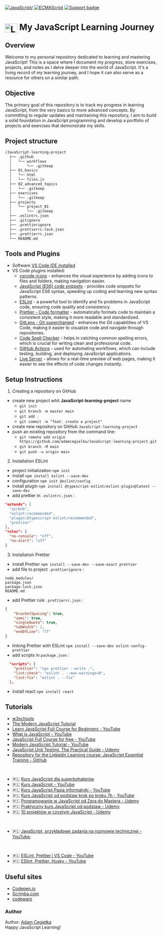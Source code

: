 [![JavaScript/](https://img.shields.io/badge/tested%20with-JavaScript-fcdc00.svg?logo=javascript)](https://www.javascript.com/)
[![ECMAScript](https://img.shields.io/badge/ECMA-Script-F27B10.svg?logo=ECMA)](https://www.ecma-international.org/)
[![Support badge](https://img.shields.io/badge/stackoverflow-JavaScript-fcdc00.svg?logo=stackoverflow)](https://stackoverflow.com/questions/tagged/javascript)

# <img align="center" alt="Logo JavaScript" height="30" width="40" title="JavaScript " src="https://cdn.jsdelivr.net/gh/devicons/devicon/icons/javascript/javascript-original.svg"> My JavaScript Learning Journey

## Overview
Welcome to my personal repository dedicated to learning and mastering JavaScript! This is a space where I document my progress, store exercises, projects, and notes as I delve deeper into the world of JavaScript. It's a living record of my learning journey, and I hope it can also serve as a resource for others on a similar path.

## Objective
The primary goal of this repository is to track my progress in learning JavaScript, from the very basics to more advanced concepts. By committing to regular updates and maintaining this repository, I aim to build a solid foundation in JavaScript programming and develop a portfolio of projects and exercises that demonstrate my skills.

## Project structure

```bash
/JavaScript-learning-project
  ├── .github
  │   └── workflows
  │       └── .gitkeep
  ├── 01_basics
  │   └── html
  │   └── files.js
  ├── 02_advanced_topics
  │   └── .gitkeep
  ├── exercises
  │   └── .gitkeep
  ├── projects
  │   └── project_01
  │       └── .gitkeep
  ├── .eslintrc.json
  ├── .gitignore
  ├── .prettierignore
  ├── .prettierrc-lock.json
  ├── .prettierrc.json
  └── README.md
```

## Tools and Plugins

- Software [VS Code IDE installed](https://code.visualstudio.com/)
- VS Code plugins installed:
    - [vscode-icons](https://marketplace.visualstudio.com/items?itemName=vscode-icons-team.vscode-icons) - enhances the visual experience by adding icons to files and folders, making navigation easier.
    - [JavaScript (ES6) code snippets](https://marketplace.visualstudio.com/items?itemName=xabikos.JavaScriptSnippets) - provides code snippets for JavaScript ES6 syntax, speeding up coding and learning new syntax patterns.
    - [ESLint](https://eslint.org/) - a powerful tool to identify and fix problems in JavaScript code, ensuring code quality and consistency.
    - [Prettier - Code formatter](https://prettier.io/) - automatically formats code to maintain a consistent style, making it more readable and standardized.
    - [GitLens - Git supercharged](https://marketplace.visualstudio.com/items?itemName=eamodio.gitlens) - enhances the Git capabilities of VS Code, making it easier to visualize code and navigate through repositories.
    - [Code Spell Checker](https://marketplace.visualstudio.com/items?itemName=streetsidesoftware.code-spell-checker) - helps in catching common spelling errors, which is crucial for writing clean and professional code.
    - [GitHub Actions](https://marketplace.visualstudio.com/items?itemName=GitHub.vscode-github-actions) - used for automating workflows, which can include testing, building, and deploying JavaScript applications.
    - [Live Server](https://marketplace.visualstudio.com/items?itemName=ritwickdey.LiveServer) - allows for a real-time preview of web pages, making it easier to see the effects of code changes instantly.

## Setup Instructions

1. Creating a repository on GitHub
- create new project whit **JavaScript-learning-project** name
  - `git init`
  - `git branch -m master main`
  - `git add .`
  - `git commit -m "feat: create a project"`
- create new repository on GitHub `JavaScript-learning-project`
- push an existing repository from the command line:
  - `git remote add origin https://github.com/adamcegielka/JavaScript-learning-project.git`
  - `git branch -M main`
  - `git push -u origin main`

2. Installation ESLint
- project initialization `npm init`
- install `npm install eslint --save-dev`  
- configuration `npm init @eslint/config`  
- install plugin `npm install @typescript-eslint/eslint-plugin@latest --save-dev`
- add prettier in `.eslintrc.json` :

```json
"extends": [
  "airbnb",
  "eslint:recommended",
  "plugin:@typescript-eslint/recommended",
  "prettier"
],
"rules": {
  "no-console": "off",
  "no-alert": "off"
}
```

3. Installation Prettier
- install Prettier `npm install --save-dev --save-exact prettier`  
- add file to project `.prettierignore` :

```javascricpt
node_modules/
package.json
package-lock.json
README.md
```

- add Prettier rule `.prettierrc.json` :

```json
{
    "bracketSpacing": true,
    "semi": true,
    "singleQuote": true,
    "tabWidth": 2,
    "endOfLine": "lf"
}
```

- linking Prettier with ESLint `npm install --save-dev eslint-config-prettier`
- add scripts in `package.json` :

```json
  "scripts": {
    "prettier": "npx prettier --write .",
    "lint:check": "eslint . --max-warnings=0",
    "lint:fix": "eslint . --fix"
  },
```

- install react `npm install react`

## Tutorials

- [w3schools](https://my-learning.w3schools.com/tutorial/js)
- [The Modern JavaScript Tutorial](https://javascript.info/)
- [Learn JavaScript Full Course for Beginners - YouTube](https://www.youtube.com/watch?v=PkZNo7MFNFg&list=PLWKjhJtqVAbleDe3_ZA8h3AO2rXar-q2V)
- [What is JavaScript - YouTube](https://www.youtube.com/watch?v=upDLs1sn7g4&list=PLTjRvDozrdlxEIuOBZkMAK5uiqp8rHUax&index=1)
- [JavaScript Full Course for free - YouTube](https://www.youtube.com/watch?v=8dWL3wF_OMw)
- [Modern JavaScript Tutorial - YouTube](https://www.youtube.com/watch?v=iWOYAxlnaww&list=PL4cUxeGkcC9haFPT7J25Q9GRB_ZkFrQAc)
- [JavaScript Unit Testing, The Practical Guide - Udemy](https://www.udemy.com/course/javascript-unit-testing-the-practical-guide/)
- [Repository for the Linkedin Learning course: JavaScript Essential Training - GitHub](https://github.com/LinkedInLearning/javascript-essential-training-2832077)
  
<br>

- :poland: [Kurs JavaScript dla superbohaterów](https://kursjs.pl/)
- :poland: [Kurs JavaScript - YouTube](https://www.youtube.com/watch?v=Y5NpcJOM99A&list=PL6aekdNhY7DAnIsg_OoPaxB5kJV0pUJ99)
- :poland: [Kurs JavaScript Pasja informatyki - YouTube]()
- :poland: [Kurs JavaScript od podstaw krok po kroku 7h - YouTube](https://www.youtube.com/watch?v=Jq87JwsbG_E&t=13635s)
- :poland: [Programowanie w JavaScript od Zera do Mastera - Udemy](https://www.udemy.com/course/kurs-programowanie-w-javascript-od-zera-do-mastera/)
- :poland: [Praktyczny kurs JavaScript od podstaw - Udemy](https://www.udemy.com/course/praktyczny-kurs-javascript/)
- :poland: [10 projektów w czystym JavaScript - Udemy](https://www.udemy.com/course/10-projektow-w-czystym-javascript-cz-1/learn/lecture/18119975?start=0#overview)

<br>

- :poland: [JavaScript, przykładowe zadania na rozmowie technicznej - YouTube](https://www.youtube.com/watch?v=66Bv86S0G4A);

<br>

- :poland: [ESLint, Prettier i VS Code - YouTube](https://www.youtube.com/watch?v=u2yUxhzpht4)
- :poland: [ESlint, Prettier, Husky - YouTube](https://www.youtube.com/watch?v=aXCkPGueaGY&list=PLvFBbkSgL1u7Bco8ewGnWeZpjRH-bHC_7&index=3&t=302s)

## Useful sites

- [Codepen.io](https://codepen.io/pen/?editors=0012)
- [Scrimba.com](https://scrimba.com/)
- [codewars](https://www.codewars.com/users/AdamCegielka)

### Author

Author: [Adam Cegiełka](https://github.com/adamcegielka)  
Happy JavaScript Learning!